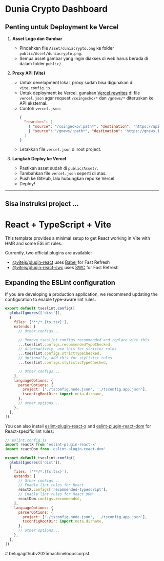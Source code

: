 # Dunia Crypto Dashboard

## Penting untuk Deployment ke Vercel

1. **Asset Logo dan Gambar**
   - Pindahkan file `Asset/duniacrypto.png` ke folder `public/Asset/duniacrypto.png`.
   - Semua asset gambar yang ingin diakses di web harus berada di dalam folder `public/`.

2. **Proxy API (Vite)**
   - Untuk development lokal, proxy sudah bisa digunakan di `vite.config.js`.
   - Untuk deployment ke Vercel, gunakan [Vercel rewrites](https://vercel.com/docs/projects/project-configuration#project-configuration/rewrites) di file `vercel.json` agar request `/coingecko/*` dan `/gnews/*` diteruskan ke API eksternal.
   - Contoh `vercel.json`:
     ```json
     {
       "rewrites": [
         { "source": "/coingecko/:path*", "destination": "https://api.coingecko.com/:path*" },
         { "source": "/gnews/:path*", "destination": "https://gnews.io/:path*" }
       ]
     }
     ```
   - Letakkan file `vercel.json` di root project.

3. **Langkah Deploy ke Vercel**
   - Pastikan asset sudah di `public/Asset/`.
   - Tambahkan file `vercel.json` seperti di atas.
   - Push ke GitHub, lalu hubungkan repo ke Vercel.
   - Deploy!

---

## Sisa instruksi project ...

# React + TypeScript + Vite

This template provides a minimal setup to get React working in Vite with HMR and some ESLint rules.

Currently, two official plugins are available:

- [@vitejs/plugin-react](https://github.com/vitejs/vite-plugin-react/blob/main/packages/plugin-react) uses [Babel](https://babeljs.io/) for Fast Refresh
- [@vitejs/plugin-react-swc](https://github.com/vitejs/vite-plugin-react/blob/main/packages/plugin-react-swc) uses [SWC](https://swc.rs/) for Fast Refresh

## Expanding the ESLint configuration

If you are developing a production application, we recommend updating the configuration to enable type-aware lint rules:

```js
export default tseslint.config([
  globalIgnores(['dist']),
  {
    files: ['**/*.{ts,tsx}'],
    extends: [
      // Other configs...

      // Remove tseslint.configs.recommended and replace with this
      ...tseslint.configs.recommendedTypeChecked,
      // Alternatively, use this for stricter rules
      ...tseslint.configs.strictTypeChecked,
      // Optionally, add this for stylistic rules
      ...tseslint.configs.stylisticTypeChecked,

      // Other configs...
    ],
    languageOptions: {
      parserOptions: {
        project: ['./tsconfig.node.json', './tsconfig.app.json'],
        tsconfigRootDir: import.meta.dirname,
      },
      // other options...
    },
  },
])
```

You can also install [eslint-plugin-react-x](https://github.com/Rel1cx/eslint-react/tree/main/packages/plugins/eslint-plugin-react-x) and [eslint-plugin-react-dom](https://github.com/Rel1cx/eslint-react/tree/main/packages/plugins/eslint-plugin-react-dom) for React-specific lint rules:

```js
// eslint.config.js
import reactX from 'eslint-plugin-react-x'
import reactDom from 'eslint-plugin-react-dom'

export default tseslint.config([
  globalIgnores(['dist']),
  {
    files: ['**/*.{ts,tsx}'],
    extends: [
      // Other configs...
      // Enable lint rules for React
      reactX.configs['recommended-typescript'],
      // Enable lint rules for React DOM
      reactDom.configs.recommended,
    ],
    languageOptions: {
      parserOptions: {
        project: ['./tsconfig.node.json', './tsconfig.app.json'],
        tsconfigRootDir: import.meta.dirname,
      },
      // other options...
    },
  },
])
```
#   b e l u g a g i t h u b v 2 0 2 5 m a c h i n e l o o p s c o r p s f  
 